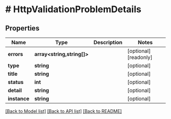 # # HttpValidationProblemDetails

## Properties

Name | Type | Description | Notes
------------ | ------------- | ------------- | -------------
**errors** | **array<string,string[]>** |  | [optional] [readonly]
**type** | **string** |  | [optional]
**title** | **string** |  | [optional]
**status** | **int** |  | [optional]
**detail** | **string** |  | [optional]
**instance** | **string** |  | [optional]

[[Back to Model list]](../../README.md#models) [[Back to API list]](../../README.md#endpoints) [[Back to README]](../../README.md)
